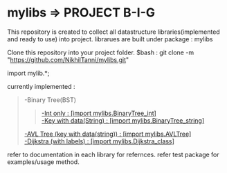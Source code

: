 # mylibs => PROJECT B-I-G
This repository is created to collect all datastructure libraries(implemented and ready to use) into project.
librarues are built under package : mylibs


Clone this repository into your project folder.
$bash : git clone -m "https://github.com/NikhilTanni/mylibs.git"


import mylib.*;

currently implemented :
 <blockquote>
  -Binary Tree(BST) 
    <blockquote>
      <a href='https://github.com/NikhilTanni/mylibs/blob/master/src/mylibs/BinaryTree_int.java'>-Int only : [import mylibs.BinaryTree_int]</a><br/>
      <a href='https://github.com/NikhilTanni/mylibs/blob/master/src/mylibs/BinaryTree_string.java'>-Key with data(String) : [import mylibs.BinaryTree_string]</a><br/>
     </blockquote>
  <a href='https://github.com/NikhilTanni/mylibs/blob/master/src/mylibs/AVLTree.java'>-AVL Tree (key with data(string)) : [import mylibs.AVLTree]</a><br/>
  <a href='https://github.com/NikhilTanni/mylibs/blob/master/src/mylibs/Dijkstra_class.java'>-Dijkstra (with labels) : [import mylibs.Dijkstra_class]</a><br/>
  </blockquote>
  
  
  refer to documentation in each library for refernces.
  refer test package for examples/usage method.
